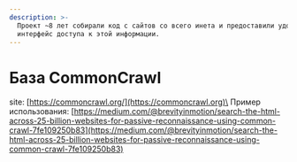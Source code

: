 ```yaml
---
description: >-
  Проект ~8 лет собирали код с сайтов со всего инета и предоставили удобный
  интерфейс доступа к этой информации.
---
```


# База CommonCrawl

site: [https://commoncrawl.org/](https://commoncrawl.org)\
Пример использования: [https://medium.com/@brevityinmotion/search-the-html-across-25-billion-websites-for-passive-reconnaissance-using-common-crawl-7fe109250b83](https://medium.com/@brevityinmotion/search-the-html-across-25-billion-websites-for-passive-reconnaissance-using-common-crawl-7fe109250b83)
